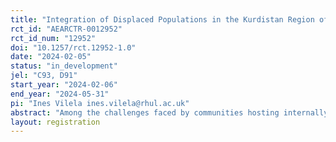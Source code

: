```yaml
---
title: "Integration of Displaced Populations in the Kurdistan Region of Iraq"
rct_id: "AEARCTR-0012952"
rct_id_num: "12952"
doi: "10.1257/rct.12952-1.0"
date: "2024-02-05"
status: "in_development"
jel: "C93, D91"
start_year: "2024-02-06"
end_year: "2024-05-31"
pi: "Ines Vilela ines.vilela@rhul.ac.uk"
abstract: "Among the challenges faced by communities hosting internally displaced people (IDP) the most important one might be to build trust between IDPs and local population. We investigate how local individuals interact with IDPs, and how these interactions differ according to the cultural distance between local and IDPs, where cultural distance is measured in terms of ethnicity, religion or language. To do so we conduct a field experiment in the Kurdistan region of Iraq. Participants are randomised between a control group, a group primed to increase empathy and a third one primed to view IDPs as contributors to their local communities and play standard economic games with IDPs from different cultural origins."
layout: registration
---
```


